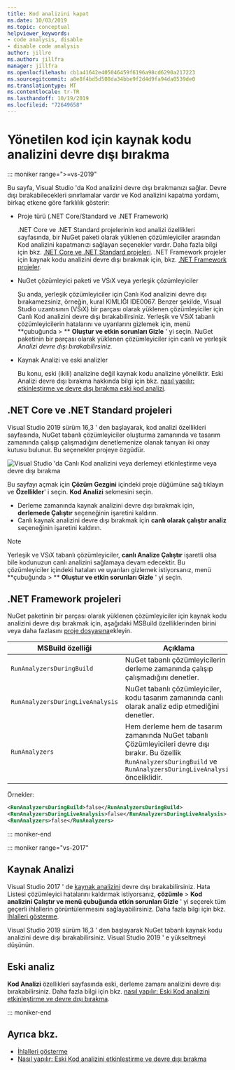 ```yaml
---
title: Kod analizini kapat
ms.date: 10/03/2019
ms.topic: conceptual
helpviewer_keywords:
- code analysis, disable
- disable code analysis
author: jillre
ms.author: jillfra
manager: jillfra
ms.openlocfilehash: cb1a41642e405046459f6196a98cd6290a217223
ms.sourcegitcommit: a8e8f4bd5d508da34bbe9f2d4d9fa94da0539de0
ms.translationtype: MT
ms.contentlocale: tr-TR
ms.lasthandoff: 10/19/2019
ms.locfileid: "72649658"
---
```

# <a name="how-to-disable-source-code-analysis-for-managed-code"></a>Yönetilen kod için kaynak kodu analizini devre dışı bırakma

::: moniker range=">=vs-2019"

Bu sayfa, Visual Studio 'da Kod analizini devre dışı bırakmanızı sağlar. Devre dışı bırakabilecekleri sınırlamalar vardır ve Kod analizini kapatma yordamı, birkaç etkene göre farklılık gösterir:

- Proje türü (.NET Core/Standard ve .NET Framework)

  .NET Core ve .NET Standard projelerinin kod analizi özellikleri sayfasında, bir NuGet paketi olarak yüklenen çözümleyiciler arasından Kod analizini kapatmanızı sağlayan seçenekler vardır. Daha fazla bilgi için bkz. [.NET Core ve .NET Standard projeleri](#net-core-and-net-standard-projects). .NET Framework projeler için kaynak kodu analizini devre dışı bırakmak için, bkz. [.NET Framework projeler](#net-framework-projects).

- NuGet çözümleyici paketi ve VSıX veya yerleşik çözümleyiciler

  Şu anda, yerleşik çözümleyiciler için Canlı Kod analizini devre dışı bırakamezsiniz, örneğin, kural KIMLIĞI IDE0067. Benzer şekilde, Visual Studio uzantısının (VSıX) bir parçası olarak yüklenen çözümleyiciler için Canlı Kod analizini devre dışı bırakabilirsiniz. Yerleşik ve VSıX tabanlı çözümleyicilerin hatalarını ve uyarılarını gizlemek için, menü **çubuğunda  > ** **Oluştur ve etkin sorunları Gizle** ' yi seçin. NuGet paketinin bir parçası olarak yüklenen çözümleyiciler için canlı ve yerleşik *Analizi devre dışı bırakabilirsiniz.*

- Kaynak Analizi ve eski analizler

  Bu konu, eski (ikili) analizine değil kaynak kodu analizine yöneliktir. Eski Analizi devre dışı bırakma hakkında bilgi için bkz. [nasıl yapılır: etkinleştirme ve devre dışı bırakma eski kod analizi](how-to-enable-and-disable-automatic-code-analysis-for-managed-code.md).

## <a name="net-core-and-net-standard-projects"></a>.NET Core ve .NET Standard projeleri

Visual Studio 2019 sürüm 16,3 ' den başlayarak, kod analizi özellikleri sayfasında, NuGet tabanlı çözümleyiciler oluşturma zamanında ve tasarım zamanında çalışıp çalışmadığını denetlemenize olanak tanıyan iki onay kutusu bulunur. Bu seçenekler projeye özgüdür.

![Visual Studio 'da Canlı Kod analizini veya derlemeyi etkinleştirme veya devre dışı bırakma](media/run-on-build-run-live-analysis.png)

Bu sayfayı açmak için **Çözüm Gezgini** içindeki proje düğümüne sağ tıklayın ve **Özellikler**' i seçin. **Kod Analizi** sekmesini seçin.

- Derleme zamanında kaynak analizini devre dışı bırakmak için, **derlemede Çalıştır** seçeneğinin işaretini kaldırın.
- Canlı kaynak analizini devre dışı bırakmak için **canlı olarak çalıştır analiz** seçeneğinin işaretini kaldırın.

> [!NOTE]
> Yerleşik ve VSıX tabanlı çözümleyiciler, **canlı Analize Çalıştır** işaretli olsa bile kodunuzun canlı analizini sağlamaya devam edecektir. Bu çözümleyiciler içindeki hataları ve uyarıları gizlemek istiyorsanız, menü **çubuğunda  > ** **Oluştur ve etkin sorunları Gizle** ' yi seçin.

## <a name="net-framework-projects"></a>.NET Framework projeleri

NuGet paketinin bir parçası olarak yüklenen çözümleyiciler için kaynak kodu analizini devre dışı bırakmak için, aşağıdaki MSBuild özelliklerinden birini veya daha fazlasını [proje dosyasına](../ide/solutions-and-projects-in-visual-studio.md#project-file)ekleyin.

| MSBuild özelliği | Açıklama | Varsayılan |
| - | - | - |
| `RunAnalyzersDuringBuild` | NuGet tabanlı çözümleyicilerin derleme zamanında çalışıp çalışmadığını denetler. | `true` |
| `RunAnalyzersDuringLiveAnalysis` | NuGet tabanlı çözümleyiciler, kodu tasarım zamanında canlı olarak analiz edip etmediğini denetler. | `true` |
| `RunAnalyzers` | Hem derleme hem de tasarım zamanında NuGet tabanlı Çözümleyicileri devre dışı bırakır. Bu özellik `RunAnalyzersDuringBuild` ve `RunAnalyzersDuringLiveAnalysis` önceliklidir. | `true` |

Örnekler:

```xml
<RunAnalyzersDuringBuild>false</RunAnalyzersDuringBuild>
<RunAnalyzersDuringLiveAnalysis>false</RunAnalyzersDuringLiveAnalysis>
<RunAnalyzers>false</RunAnalyzers>
```

::: moniker-end

::: moniker range="vs-2017"

## <a name="source-analysis"></a>Kaynak Analizi

Visual Studio 2017 ' de [kaynak analizini](roslyn-analyzers-overview.md) devre dışı bırakabilirsiniz. Hata Listesi çözümleyici hatalarını kaldırmak istiyorsanız, **çözümle**  > **Kod analizini Çalıştır ve menü çubuğunda etkin sorunları Gizle** ' yi seçerek tüm geçerli ihlallerin görüntülenmesini sağlayabilirsiniz. Daha fazla bilgi için bkz. [Ihlalleri gösterme](use-roslyn-analyzers.md#suppress-violations).

Visual Studio 2019 sürüm 16,3 ' den başlayarak NuGet tabanlı kaynak kodu analizini devre dışı bırakabilirsiniz. Visual Studio 2019 ' e yükseltmeyi düşünün.

## <a name="legacy-analysis"></a>Eski analiz

**Kod Analizi** özellikleri sayfasında eski, derleme zamanı analizini devre dışı bırakabilirsiniz. Daha fazla bilgi için bkz. [nasıl yapılır: Eski Kod analizini etkinleştirme ve devre dışı bırakma](how-to-enable-and-disable-automatic-code-analysis-for-managed-code.md).

::: moniker-end

## <a name="see-also"></a>Ayrıca bkz.

- [İhlalleri gösterme](use-roslyn-analyzers.md#suppress-violations)
- [Nasıl yapılır: Eski Kod analizini etkinleştirme ve devre dışı bırakma](how-to-enable-and-disable-automatic-code-analysis-for-managed-code.md)
